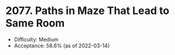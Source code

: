 # 2077. Paths in Maze That Lead to Same Room
- Difficulty: Medium
- Acceptance: 58.6% (as of 2022-03-14)

